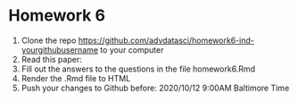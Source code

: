 # Homework 6

1. Clone the repo https://github.com/advdatasci/homework6-ind-yourgithubusername to your computer
2. Read this paper: 
3. Fill out the answers to the questions in the file homework6.Rmd
4. Render the .Rmd file to HTML
5. Push your changes to Github before: 2020/10/12 9:00AM Baltimore Time 
